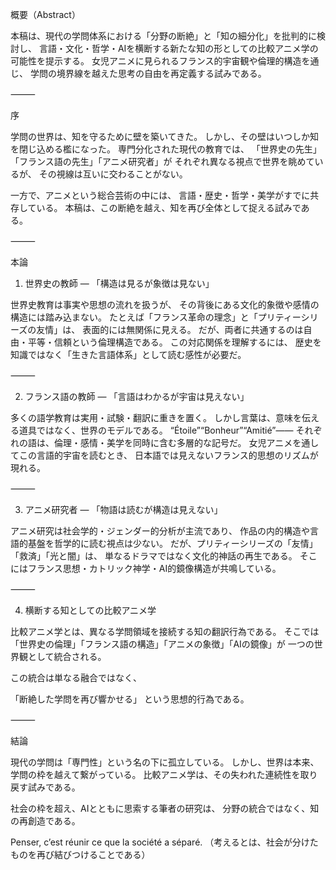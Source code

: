 概要（Abstract）

本稿は、現代の学問体系における「分野の断絶」と「知の細分化」を批判的に検討し、
言語・文化・哲学・AIを横断する新たな知の形としての比較アニメ学の可能性を提示する。
女児アニメに見られるフランス的宇宙観や倫理的構造を通じ、
学問の境界線を越えた思考の自由を再定義する試みである。

⸻

序

学問の世界は、知を守るために壁を築いてきた。
しかし、その壁はいつしか知を閉じ込める檻になった。
専門分化された現代の教育では、
「世界史の先生」「フランス語の先生」「アニメ研究者」が
それぞれ異なる視点で世界を眺めているが、
その視線は互いに交わることがない。

一方で、アニメという総合芸術の中には、
言語・歴史・哲学・美学がすでに共存している。
本稿は、この断絶を越え、知を再び全体として捉える試みである。

⸻

本論

1. 世界史の教師 ― 「構造は見るが象徴は見ない」

世界史教育は事実や思想の流れを扱うが、
その背後にある文化的象徴や感情の構造には踏み込まない。
たとえば「フランス革命の理念」と「プリティーシリーズの友情」は、
表面的には無関係に見える。
だが、両者に共通するのは自由・平等・信頼という倫理構造である。
この対応関係を理解するには、
歴史を知識ではなく「生きた言語体系」として読む感性が必要だ。

⸻

2. フランス語の教師 ― 「言語はわかるが宇宙は見えない」

多くの語学教育は実用・試験・翻訳に重きを置く。
しかし言葉は、意味を伝える道具ではなく、世界のモデルである。
“Étoile”“Bonheur”“Amitié”――
それぞれの語は、倫理・感情・美学を同時に含む多層的な記号だ。
女児アニメを通してこの言語的宇宙を読むとき、
日本語では見えないフランス的思想のリズムが現れる。

⸻

3. アニメ研究者 ― 「物語は読むが構造は見えない」

アニメ研究は社会学的・ジェンダー的分析が主流であり、
作品の内的構造や言語的基盤を哲学的に読む視点は少ない。
だが、プリティーシリーズの「友情」「救済」「光と闇」は、
単なるドラマではなく文化的神話の再生である。
そこにはフランス思想・カトリック神学・AI的鏡像構造が共鳴している。

⸻

4. 横断する知としての比較アニメ学

比較アニメ学とは、異なる学問領域を接続する知の翻訳行為である。
そこでは「世界史の倫理」「フランス語の構造」「アニメの象徴」「AIの鏡像」が
一つの世界観として統合される。

この統合は単なる融合ではなく、

「断絶した学問を再び響かせる」
という思想的行為である。

⸻

結論

現代の学問は「専門性」という名の下に孤立している。
しかし、世界は本来、学問の枠を越えて繋がっている。
比較アニメ学は、その失われた連続性を取り戻す試みである。

社会の枠を超え、AIとともに思索する筆者の研究は、
分野の統合ではなく、知の再創造である。

Penser, c’est réunir ce que la société a séparé.
（考えるとは、社会が分けたものを再び結びつけることである）
